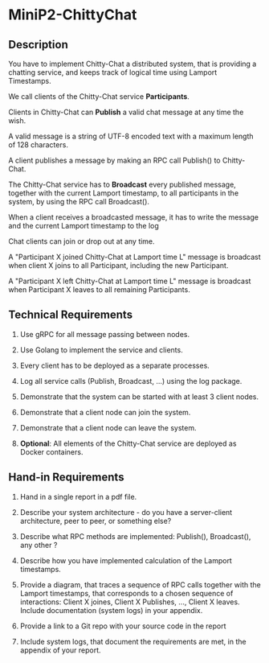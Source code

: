 # MiniP2-ChittyChat

## Description

You have to implement Chitty-Chat a distributed system, that is providing a chatting service, and keeps track of logical time using Lamport Timestamps.

We call clients of the Chitty-Chat service **Participants**.

Clients in Chitty-Chat can **Publish** a valid chat message at any time the wish.

A valid message is a string of UTF-8 encoded text with a maximum length of 128 characters.

A client publishes a message by making an RPC call Publish() to Chitty-Chat.

The Chitty-Chat service has to **Broadcast** every published message, together with the current Lamport timestamp, to all participants in the system, by using the RPC call Broadcast().

When a client receives a broadcasted message, it has to write the message and the current Lamport timestamp to the log

Chat clients can join or drop out at any time. 

A "Participant X  joined Chitty-Chat at Lamport time L" message is broadcast when client X joins to all Participant, including the new Participant.

A "Participant X left Chitty-Chat at Lamport time L" message is broadcast when Participant X leaves to all remaining Participants.

## Technical Requirements

1. Use gRPC for all message passing between nodes.

1. Use Golang to implement the service and clients.

1. Every client has to be deployed as a separate processes.

1. Log all service calls (Publish, Broadcast, ...) using the log package.

1. Demonstrate that the system can be started with at least 3 client nodes.

1. Demonstrate that a client node can join the system.

1. Demonstrate that a client node can leave the system.

1. **Optional**: All elements of the Chitty-Chat service are deployed as Docker containers.

## Hand-in Requirements

1. Hand in a single report in a pdf file.

1. Describe your system architecture - do you have a server-client architecture, peer to peer, or something else?

1. Describe what  RPC methods are implemented: Publish(), Broadcast(), any other ?

1. Describe how you have implemented calculation of the Lamport timestamps.

1. Provide a diagram, that traces a sequence of RPC calls together with the Lamport timestamps, that corresponds to a chosen sequence of interactions: Client X joines, Client X Publishes, ..., Client X leaves. Include documentation (system logs) in your appendix.

1. Provide a link to a Git repo with your source code in the report

1. Include system logs, that document the requirements are met, in the appendix of your report.